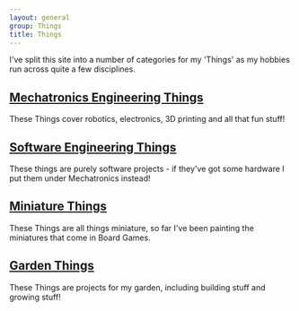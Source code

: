 ```yaml
---
layout: general
group: Things
title: Things
---
```


I've split this site into a number of categories for my 'Things' as my hobbies run across quite a few disciplines.

## [Mechatronics Engineering Things](/things/mechatronics/)
These Things cover robotics, electronics, 3D printing and all that fun stuff!

## [Software Engineering Things](/things/software/)
These things are purely software projects - if they've got some hardware I put them under Mechatronics instead!

## [Miniature Things](/things/mini/)
These Things are all things miniature, so far I've been painting the miniatures that come in Board Games.

## [Garden Things](/things/garden/)
These Things are projects for my garden, including building stuff and growing stuff!